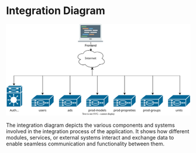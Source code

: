 # Integration Diagram

![Integration](./images/02-integration.svg)

The integration diagram depicts the various components and systems involved in the integration process of the
application. It shows how different modules, services, or external systems interact and exchange data to enable seamless
communication and functionality between them.